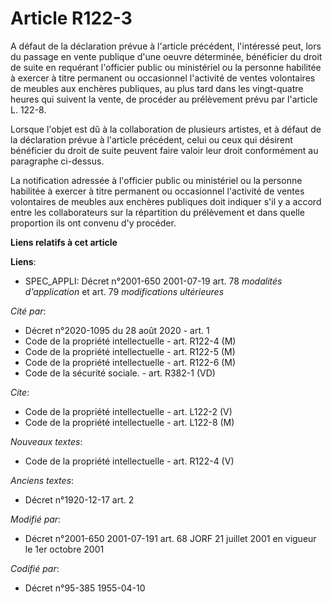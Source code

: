 # Article R122-3

A défaut de la déclaration prévue à l'article précédent, l'intéressé peut, lors du passage en vente publique d'une oeuvre
déterminée, bénéficier du droit de suite en requérant l'officier public ou ministériel ou la personne habilitée à exercer à
titre permanent ou occasionnel l'activité de ventes volontaires de meubles aux enchères publiques, au plus tard dans les
vingt-quatre heures qui suivent la vente, de procéder au prélèvement prévu par l'article L. 122-8.

Lorsque l'objet est dû à la collaboration de plusieurs artistes, et à défaut de la déclaration prévue à l'article précédent,
celui ou ceux qui désirent bénéficier du droit de suite peuvent faire valoir leur droit conformément au paragraphe ci-dessus.

La notification adressée à l'officier public ou ministériel ou la personne habilitée à exercer à titre permanent ou
occasionnel l'activité de ventes volontaires de meubles aux enchères publiques doit indiquer s'il y a accord entre les
collaborateurs sur la répartition du prélèvement et dans quelle proportion ils ont convenu d'y procéder.

**Liens relatifs à cet article**

**Liens**:

  - SPEC_APPLI: Décret n°2001-650 2001-07-19 art. 78 *modalités d'application* et art. 79 *modifications ultérieures*

_Cité par_:

  - Décret n°2020-1095 du 28 août 2020 - art. 1
  - Code de la propriété intellectuelle - art. R122-4 (M)
  - Code de la propriété intellectuelle - art. R122-5 (M)
  - Code de la propriété intellectuelle - art. R122-6 (M)
  - Code de la sécurité sociale. - art. R382-1 (VD)

_Cite_:

  - Code de la propriété intellectuelle - art. L122-2 (V)
  - Code de la propriété intellectuelle - art. L122-8 (M)

_Nouveaux textes_:

  - Code de la propriété intellectuelle - art. R122-4 (V)

_Anciens textes_:

  - Décret n°1920-12-17 art. 2

_Modifié par_:

  - Décret n°2001-650 2001-07-191 art. 68 JORF 21 juillet 2001 en vigueur le 1er octobre 2001

_Codifié par_:

  - Décret n°95-385 1955-04-10
